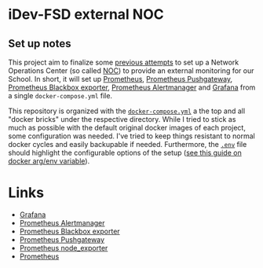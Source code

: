 # iDev-FSD external NOC

## Set up notes
This project aim to finalize some [previous attempts](https://en.wikipedia.org/wiki/Network_operations_center) to set up a Network Operations Center (so called [NOC](https://en.wikipedia.org/wiki/Network_operations_center)) to provide an external monitoring for our School. In short, it will set up [Prometheus](https://prometheus.io/docs/introduction/overview/), [Prometheus Pushgateway](https://prometheus.io/docs/practices/pushing/), [Prometheus Blackbox exporter](https://github.com/prometheus/blackbox_exporter), [Prometheus Alertmanager](https://prometheus.io/docs/alerting/alertmanager/) and [Grafana](https://prometheus.io/docs/visualization/grafana/) from a single `docker-compose.yml` file.

This repository is organized with the [`docker-compose.yml`](docker-compose.yml) a the top and all "docker bricks" under the respective directory. While I tried to stick as much as possible with the default original docker images of each project, some configuration was needed. I've tried to keep things resistant to normal docker cycles and easily backupable if needed. Furthermore, the [`.env`](sample.env) file should highlight the configurable options of the setup ([see this guide on docker arg/env variable](https://vsupalov.com/docker-arg-env-variable-guide/)).

# Links
  * [Grafana](https://prometheus.io/docs/visualization/grafana/)
  * [Prometheus Alertmanager](https://prometheus.io/docs/alerting/alertmanager/)
  * [Prometheus Blackbox exporter](https://github.com/prometheus/blackbox_exporter)
  * [Prometheus Pushgateway](https://prometheus.io/docs/practices/pushing/)
  * [Prometheus node_exporter](https://github.com/prometheus/node_exporter) 
  * [Prometheus](https://prometheus.io/docs/introduction/overview/)